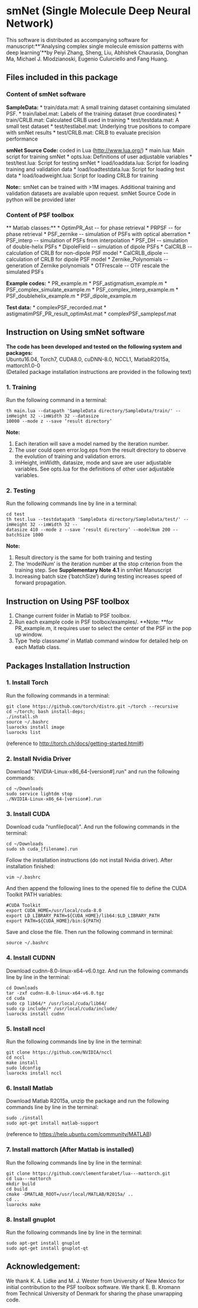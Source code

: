 # smNet (Single Molecule Deep Neural Network)
This software is distributed as accompanying software for manuscript:**'Analysing complex single molecule emission patterns with deep learning'**by Peiyi Zhang, Sheng, Liu, Abhishek Chaurasia, Donghan Ma, Michael J. Mlodzianoski, Eugenio Culurciello and Fang Huang.

## Files included in this package
### Content of smNet software
**SampleData:**
	* train/data.mat: A small training dataset containing simulated PSF.
	* train/label.mat: Labels of the training dataset (true coordinates)
	* train/CRLB.mat: Calculated CRLB used in training
	* test/testdata.mat: A small test dataset
	* test/testlabel.mat: Underlying true positions to compare with smNet results
	* test/CRLB.mat: CRLB to evaluate precision performance

**smNet Source Code:** coded in Lua (http://www.lua.org/)
	* main.lua: Main script for training smNet
	* opts.lua: Definitions of user adjustable variables
	* test/test.lua: Script for testing smNet
	* load/loaddata.lua: Script for loading training and validation data
	* load/loadtestdata.lua: Script for loading test data
	* load/loadweight.lua: Script for loading CRLB for training

**Note:**: smNet can be trained with >1M images. Additional training and validation datasets are available upon request. smNet Source Code in python will be provided later

### Content of PSF toolbox
** Matlab classes:**
	* OptimPR_Ast -- for phase retrieval
	* PRPSF -- for phase retrieval
	* PSF_zernike -- simulation of PSFs with optical aberration
	* PSF_interp -- simulation of PSFs from interpolation
	* PSF_DH -- simulation of double-helix PSFs
	* DipoleField -- simulation of dipole PSFs
	* CalCRLB -- calculation of CRLB for non-dipole PSF model
	* CalCRLB_dipole -- calculation of CRLB for dipole PSF model
	* Zernike_Polynomials -- generation of Zernike polynomials
	* OTFrescale -- OTF rescale the simulated PSFs

**Example codes:**
	* PR_example.m
	* PSF_astigmatism_example.m
	* PSF_complex_simulate_example.m
	* PSF_complex_interp_example.m
	* PSF_doublehelix_example.m
	* PSF_dipole_example.m

**Test data:**
	* complexPSF_recorded.mat
	* astigmatimPSF_PR_result_optimAst.mat
	* complexPSF_samplepsf.mat

## Instruction on Using smNet software
**The code has been developed and tested on the following system and packages:**\
Ubuntu16.04, Torch7, CUDA8.0, cuDNN-8.0, NCCL1, MatlabR2015a, mattorch1.0-0\
(Detailed package installation instructions are provided in the following text)

### 1. Training
Run the following command in a terminal:
```
th main.lua --datapath 'SampleData directory/SampleData/train/' --imHeight 32 --imWidth 32 --datasize
10000 --mode z --save ‘result directory’
```
**Note:**
1. Each iteration will save a model named by the iteration number.
2. The user could open error.log.eps from the result directory to observe the evolution of training
and validation errors.
3. imHeight, imWidth, datasize, mode and save are user adjustable variables. See opts.lua for the
definitions of other user adjustable variables.

### 2. Testing
Run the following commands line by line in a terminal:
```
cd test
th test.lua --testdatapath 'SampleData directory/SampleData/test/' --imHeight 32 --imWidth 32 --
datasize 410 --mode z --save ‘result directory’ --modelNum 200 --batchSize 1000
```
**Note:**
1. Result directory is the same for both training and testing
2. The ‘modelNum’ is the iteration number at the stop criterion from the training step. See **Supplementary Note 4.1** in smNet Manuscript
3. Increasing batch size (‘batchSize’) during testing increases speed of forward propagation.

## Instruction on Using PSF toolbox
1. Change current folder in Matlab to PSF toolbox.
2. Run each example code in PSF toolbox/examples/.
**Note: **for PR_example.m, it requires user to select the center of the PSF in the pop up window.
3. Type ‘help classname’ in Matlab command window for detailed help on each Matlab class.

## Packages Installation Instruction
### 1. Install Torch
Run the following commands in a terminal:
```
git clone https://github.com/torch/distro.git ~/torch --recursive
cd ~/torch; bash install-deps;
./install.sh
source ~/.bashrc
luarocks install image
luarocks list
```
(reference to http://torch.ch/docs/getting-started.html#)
### 2. Install Nvidia Driver
Download "NVIDIA-Linux-x86_64-[version#].run" and run the following commands:
```
cd ~/Downloads
sudo service lightdm stop
./NVIDIA-Linux-x86_64-[version#].run
```
### 3. Install CUDA
Download cuda "runfile(local)". And run the following commands in the terminal:
```
cd ~/Downloads
sudo sh cuda_[filename].run
```
Follow the installation instructions (do not install Nvidia driver). After installation finished:
```
vim ~/.bashrc
```
And then append the following lines to the opened file to define the CUDA Toolkit PATH variables:
```
#CUDA Toolkit
export CUDA_HOME=/usr/local/cuda-8.0
export LD_LIBRARY_PATH=${CUDA_HOME}/lib64:$LD_LIBRARY_PATH
export PATH=${CUDA_HOME}/bin:${PATH}
```
Save and close the file. Then run the following command in terminal:
```
source ~/.bashrc
```
### 4. Install CUDNN
Download cudnn-8.0-linux-x64-v6.0.tgz. And run the following commands line by line in the terminal:
```
cd Downloads
tar -zxf cudnn-8.0-linux-x64-v6.0.tgz
cd cuda
sudo cp lib64/* /usr/local/cuda/lib64/
sudo cp include/* /usr/local/cuda/include/
luarocks install cudnn
```
### 5. Install nccl
Run the following commands line by line in the terminal:
```
git clone https://github.com/NVIDIA/nccl
cd nccl
make install
sudo ldconfig
luarocks install nccl
```
### 6. Install Matlab
Download Matlab R2015a, unzip the package and run the following commands line by line in the terminal:
```
sudo ./install
sudo apt-get install matlab-support
```
(reference to https://help.ubuntu.com/community/MATLAB)
### 7. Install mattorch (After Matlab is installed)
Run the following commands line by line in the terminal:
```
git clone https://github.com/clementfarabet/lua---mattorch.git
cd lua---mattorch
mkdir build
cd build
cmake -DMATLAB_ROOT=/usr/local/MATLAB/R2015a/ ..
cd ..
luarocks make
```
### 8. Install gnuplot
Run the following commands line by line in the terminal:
```
sudo apt-get install gnuplot
sudo apt-get install gnuplot-qt
```
## Acknowledgement:
We thank K. A. Lidke and M. J. Wester from University of New Mexico for initial contribution to the
PSF toolbox software. We thank E. B. Kromann from Technical University of Denmark for sharing the
phase unwrapping code.


